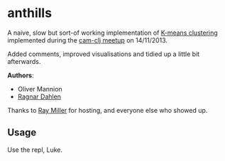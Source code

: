 # anthills

A naive, slow but sort-of working implementation of
[K-means clustering](http://en.wikipedia.org/wiki/K-means_clustering)
implemented during the
[cam-clj meetup](http://www.meetup.com/Cambridge-NonDysFunctional-Programmers/events/149073582/)
on 14/11/2013.

Added comments, improved visualisations and tidied up a little bit
afterwards.

**Authors**:

- Oliver Mannion
- [Ragnar Dahlen](https://twitter.com/ragge)

Thanks to [Ray Miller](https://twitter.com/ray1729) for hosting, and
everyone else who showed up.

## Usage

Use the repl, Luke.

